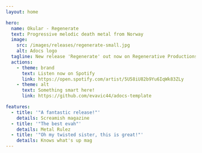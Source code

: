 ```yaml
---
layout: home

hero:
  name: Okular - Regenerate
  text: Progressive melodic death metal from Norway
  image:
    src: /images/releases/regenerate-small.jpg
    alt: Adocs logo
  tagline: New release 'Regenerate' out now on Regenerative Productions! Check it out from your favorite streaming provider.
  actions:
    - theme: brand
      text: Listen now on Spotify
      link: https://open.spotify.com/artist/5U58iU82b9Yu6IqWk83ZLy
    - theme: alt
      text: Something smart here!
      link: https://github.com/evavic44/adocs-template

features:
  - title: '"A fantastic release!"'
    details: Screamish magazine
  - title: '"The best evah"'
    details: Metal Rulez 
  - title: '"Oh my twisted sister, this is great!"'
    details: Knows what's up mag
---
```


<!-- # Hello okular! -->

<!-- <img src="/okular-logo.jpeg" width="400"/> -->

<!-- Test -->

<!-- ![Okular logo](/okular-logo.jpeg) -->
